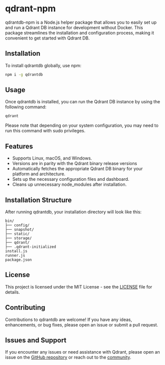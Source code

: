 # qdrant-npm

qdrantdb-npm is a Node.js helper package that allows you to easily set up and run a Qdrant DB instance for development without Docker. This package streamlines the installation and configuration process, making it convenient to get started with Qdrant DB.

## Installation

To install qdrantdb globally, use npm:

```bash
npm i -g qdrantdb
```

## Usage

Once qdrantdb is installed, you can run the Qdrant DB instance by using the following command:

```bash
qdrant
```

Please note that depending on your system configuration, you may need to run this command with sudo privileges.

## Features

- Supports Linux, macOS, and Windows.
- Versions are in parity with the Qdrant binary release versions
- Automatically fetches the appropriate Qdrant DB binary for your platform and architecture.
- Sets up the necessary configuration files and dashboard.
- Cleans up unnecessary node_modules after installation.

## Installation Structure

After running qdrantdb, your installation directory will look like this:

```
bin/
├── config/
├── snapshot/
├── static/
├── storage/
├── qdrant/
├── .qdrant-initialized
install.js
runner.js
package.json
```

## License

This project is licensed under the MIT License - see the [LICENSE](LICENSE) file for details.

## Contributing

Contributions to qdrantdb are welcome! If you have any ideas, enhancements, or bug fixes, please open an issue or submit a pull request.

## Issues and Support

If you encounter any issues or need assistance with Qdrant, please open an issue on the [GitHub repository](https://github.com/qdrant/qdrant/issues) or reach out to the [community](https://github.com/qdrant/qdrant/discussions).